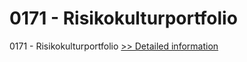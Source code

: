 # 0171 - Risikokulturportfolio
0171 - Risikokulturportfolio
[>> Detailed information](https://secure.shareit.com/shareit/product.html?productid=301003792&affiliateid=200057808)